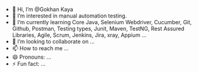 - 👋 Hi, I’m @Gokhan Kaya
- 👀 I’m interested in manual automation testing.
- 🌱 I’m currently learning  Core Java, Selenium Webdriver, Cucumber, Git, Github, Postman, Testing types, Junit, Maven, TestNG, Rest Assured Libraries, Agile, Scrum, Jenkins, Jira, xray, Appium ...
- 💞️ I’m looking to collaborate on ...
- 📫 How to reach me ...
- 😄 Pronouns: ...
- ⚡ Fun fact: ...

<!---
gokhankaya48/gokhankaya48 is a ✨ special ✨ repository because its `README.md` (this file) appears on your GitHub profile.
You can click the Preview link to take a look at your changes.
--->
